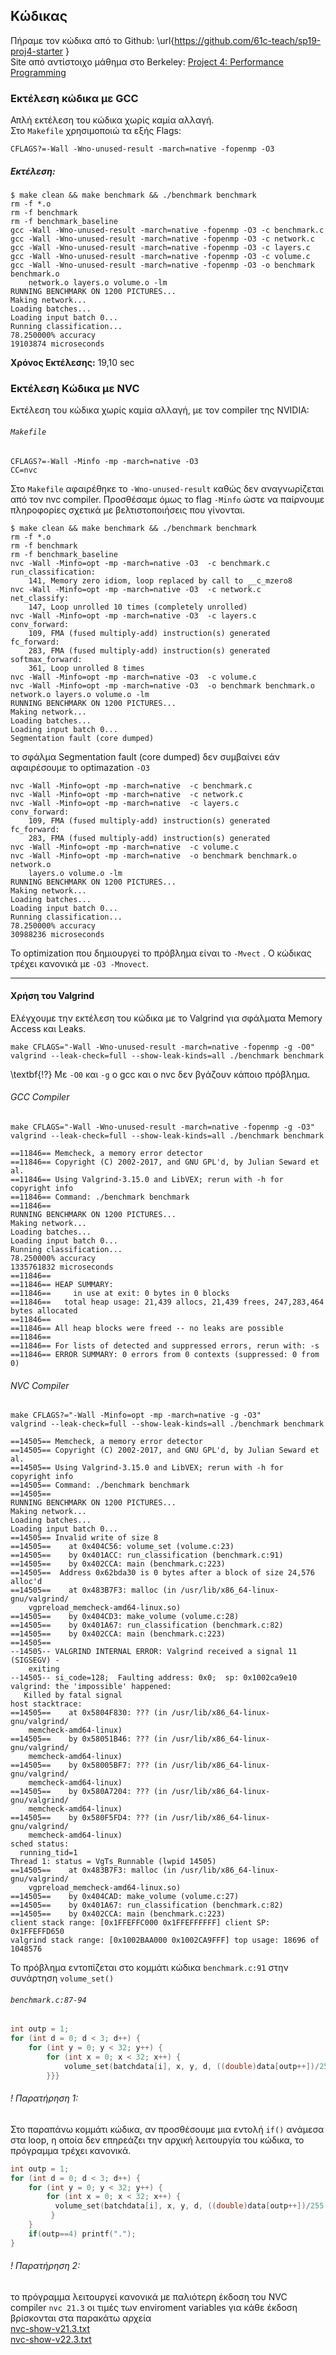 ## Κώδικας
Πήραμε τον κώδικα από το Github: \url{https://github.com/61c-teach/sp19-proj4-starter }  
Site από αντίστοιχο μάθημα στο Berkeley: [Project 4: Performance Programming](https://inst.eecs.berkeley.edu/~cs61c/sp19/projects/proj4/) 

### Εκτέλεση κώδικα με GCC
Απλή εκτέλεση του κώδικα χωρίς καμία αλλαγή.  
Στο `Makefile` χρησιμοποιώ τα εξής Flags:
```
CFLAGS?=-Wall -Wno-unused-result -march=native -fopenmp -O3
```
##### Εκτέλεση: 
```
$ make clean && make benchmark && ./benchmark benchmark
rm -f *.o
rm -f benchmark
rm -f benchmark_baseline
gcc -Wall -Wno-unused-result -march=native -fopenmp -O3 -c benchmark.c
gcc -Wall -Wno-unused-result -march=native -fopenmp -O3 -c network.c
gcc -Wall -Wno-unused-result -march=native -fopenmp -O3 -c layers.c
gcc -Wall -Wno-unused-result -march=native -fopenmp -O3 -c volume.c
gcc -Wall -Wno-unused-result -march=native -fopenmp -O3 -o benchmark benchmark.o 
    network.o layers.o volume.o -lm
RUNNING BENCHMARK ON 1200 PICTURES...
Making network...
Loading batches...
Loading input batch 0...
Running classification...
78.250000% accuracy
19103874 microseconds
```
**Χρόνος Εκτέλεσης:** 19,10 sec  

### Εκτέλεση Κώδικα με NVC

Εκτέλεση του κώδικα χωρίς καμία αλλαγή, με τον compiler της NVIDIA:  

###### `Makefile`
```
CFLAGS?=-Wall -Minfo -mp -march=native -O3 
CC=nvc
```
Στο `Makefile` αφαιρέθηκε το `-Wno-unused-result` καθώς δεν αναγνωρίζεται από τον nvc compiler. Προσθέσαμε όμως το flag `-Minfo` ώστε να παίρνουμε πληροφορίες σχετικά με βελτιστοποιήσεις που γίνονται.  

```
$ make clean && make benchmark && ./benchmark benchmark
rm -f *.o
rm -f benchmark
rm -f benchmark_baseline
nvc -Wall -Minfo=opt -mp -march=native -O3  -c benchmark.c
run_classification:
    141, Memory zero idiom, loop replaced by call to __c_mzero8
nvc -Wall -Minfo=opt -mp -march=native -O3  -c network.c
net_classify:
    147, Loop unrolled 10 times (completely unrolled)
nvc -Wall -Minfo=opt -mp -march=native -O3  -c layers.c
conv_forward:
    109, FMA (fused multiply-add) instruction(s) generated
fc_forward:
    283, FMA (fused multiply-add) instruction(s) generated
softmax_forward:
    361, Loop unrolled 8 times
nvc -Wall -Minfo=opt -mp -march=native -O3  -c volume.c
nvc -Wall -Minfo=opt -mp -march=native -O3  -o benchmark benchmark.o network.o layers.o volume.o -lm
RUNNING BENCHMARK ON 1200 PICTURES...
Making network...
Loading batches...
Loading input batch 0...
Segmentation fault (core dumped)
```
το σφάλμα Segmentation fault (core dumped) δεν συμβαίνει εάν αφαιρέσουμε το optimazation `-O3`
```
nvc -Wall -Minfo=opt -mp -march=native  -c benchmark.c
nvc -Wall -Minfo=opt -mp -march=native  -c network.c
nvc -Wall -Minfo=opt -mp -march=native  -c layers.c
conv_forward:
    109, FMA (fused multiply-add) instruction(s) generated
fc_forward:
    283, FMA (fused multiply-add) instruction(s) generated
nvc -Wall -Minfo=opt -mp -march=native  -c volume.c
nvc -Wall -Minfo=opt -mp -march=native  -o benchmark benchmark.o network.o 
    layers.o volume.o -lm
RUNNING BENCHMARK ON 1200 PICTURES...
Making network...
Loading batches...
Loading input batch 0...
Running classification...
78.250000% accuracy
30988236 microseconds
```
Το optimization που δημιουργεί το πρόβλημα είναι το `-Mvect` . Ο κώδικας τρέχει κανονικά με `-O3 -Mnovect`.

---

#### Χρήση του Valgrind
Ελέγχουμε την εκτέλεση του κώδικα με το Valgrind για σφάλματα Memory Access και Leaks. 
```
make CFLAGS="-Wall -Wno-unused-result -march=native -fopenmp -g -O0"
valgrind --leak-check=full --show-leak-kinds=all ./benchmark benchmark
```
\textbf{!?} Με `-Ο0` και `-g` ο gcc και ο nvc δεν βγάζουν κάποιο πρόβλημα.
###### GCC Compiler
```
make CFLAGS="-Wall -Wno-unused-result -march=native -fopenmp -g -O3"
valgrind --leak-check=full --show-leak-kinds=all ./benchmark benchmark
```
```
==11846== Memcheck, a memory error detector
==11846== Copyright (C) 2002-2017, and GNU GPL'd, by Julian Seward et al.
==11846== Using Valgrind-3.15.0 and LibVEX; rerun with -h for copyright info
==11846== Command: ./benchmark benchmark
==11846== 
RUNNING BENCHMARK ON 1200 PICTURES...
Making network...
Loading batches...
Loading input batch 0...
Running classification...
78.250000% accuracy
1335761832 microseconds
==11846== 
==11846== HEAP SUMMARY:
==11846==     in use at exit: 0 bytes in 0 blocks
==11846==   total heap usage: 21,439 allocs, 21,439 frees, 247,283,464 bytes allocated
==11846== 
==11846== All heap blocks were freed -- no leaks are possible
==11846== 
==11846== For lists of detected and suppressed errors, rerun with: -s
==11846== ERROR SUMMARY: 0 errors from 0 contexts (suppressed: 0 from 0)
```
###### NVC Compiler
```
make CFLAGS?="-Wall -Minfo=opt -mp -march=native -g -O3"
valgrind --leak-check=full --show-leak-kinds=all ./benchmark benchmark
```
```
==14505== Memcheck, a memory error detector
==14505== Copyright (C) 2002-2017, and GNU GPL'd, by Julian Seward et al.
==14505== Using Valgrind-3.15.0 and LibVEX; rerun with -h for copyright info
==14505== Command: ./benchmark benchmark
==14505== 
RUNNING BENCHMARK ON 1200 PICTURES...
Making network...
Loading batches...
Loading input batch 0...
==14505== Invalid write of size 8
==14505==    at 0x404C56: volume_set (volume.c:23)
==14505==    by 0x401ACC: run_classification (benchmark.c:91)
==14505==    by 0x402CCA: main (benchmark.c:223)
==14505==  Address 0x62bda30 is 0 bytes after a block of size 24,576 alloc'd
==14505==    at 0x483B7F3: malloc (in /usr/lib/x86_64-linux-gnu/valgrind/
    vgpreload_memcheck-amd64-linux.so)
==14505==    by 0x404CD3: make_volume (volume.c:28)
==14505==    by 0x401A67: run_classification (benchmark.c:82)
==14505==    by 0x402CCA: main (benchmark.c:223)
==14505== 
--14505-- VALGRIND INTERNAL ERROR: Valgrind received a signal 11 (SIGSEGV) -
    exiting
--14505-- si_code=128;  Faulting address: 0x0;  sp: 0x1002ca9e10
valgrind: the 'impossible' happened:
   Killed by fatal signal
host stacktrace:
==14505==    at 0x5804F830: ??? (in /usr/lib/x86_64-linux-gnu/valgrind/
    memcheck-amd64-linux)
==14505==    by 0x58051B46: ??? (in /usr/lib/x86_64-linux-gnu/valgrind/
    memcheck-amd64-linux)
==14505==    by 0x58005BF7: ??? (in /usr/lib/x86_64-linux-gnu/valgrind/
    memcheck-amd64-linux)
==14505==    by 0x580A7204: ??? (in /usr/lib/x86_64-linux-gnu/valgrind/
    memcheck-amd64-linux)
==14505==    by 0x580F5FD4: ??? (in /usr/lib/x86_64-linux-gnu/valgrind/
    memcheck-amd64-linux)
sched status:
  running_tid=1
Thread 1: status = VgTs_Runnable (lwpid 14505)
==14505==    at 0x483B7F3: malloc (in /usr/lib/x86_64-linux-gnu/valgrind/
    vgpreload_memcheck-amd64-linux.so)
==14505==    by 0x404CAD: make_volume (volume.c:27)
==14505==    by 0x401A67: run_classification (benchmark.c:82)
==14505==    by 0x402CCA: main (benchmark.c:223)
client stack range: [0x1FFEFFC000 0x1FFEFFFFFF] client SP: 0x1FFEFFD650
valgrind stack range: [0x1002BAA000 0x1002CA9FFF] top usage: 18696 of 1048576
```
Το πρόβλημα εντοπίζεται στο κομμάτι κώδικα `benchmark.c:91` στην συνάρτηση `volume_set()`
###### `benchmark.c:87-94`
```c
int outp = 1;
for (int d = 0; d < 3; d++) {
    for (int y = 0; y < 32; y++) {
        for (int x = 0; x < 32; x++) {
            volume_set(batchdata[i], x, y, d, ((double)data[outp++])/255.0-0.5);
        }}}
```
###### ! Παρατήρηση 1:
Στο παραπάνω κομμάτι κώδικα, αν προσθέσουμε μια εντολή `if()` ανάμεσα στα loop, η οποία δεν επηρεάζει την αρχική λειτουργία του κώδικα, το πρόγραμμα τρέχει κανονικά.
```c
int outp = 1;
for (int d = 0; d < 3; d++) {
    for (int y = 0; y < 32; y++) {
        for (int x = 0; x < 32; x++) {
          volume_set(batchdata[i], x, y, d, ((double)data[outp++])/255.0-0.5);
         }
    }
    if(outp==4) printf(".");
}
```
###### ! Παρατήρηση 2:
το πρόγραμμα λειτουργεί κανονικά με παλιότερη έκδοση του NVC compiler `nvc 21.3`
οι τιμές των enviroment variables για κάθε έκδοση βρίσκονται στα παρακάτω αρχεία  
[nvc-show-v21.3.txt](./exports/nvc-show-v21.3.txt)   
[nvc-show-v22.3.txt](./exports/nvc-show-v22.3.txt)   
